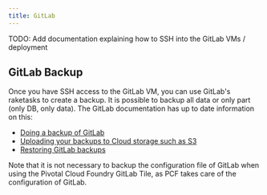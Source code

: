```yaml
---
title: GitLab
---
```


TODO: Add documentation explaining how to SSH into the GitLab VMs / deployment

## GitLab Backup

Once you have SSH access to the GitLab VM, you can use GitLab's raketasks to create a backup.
It is possible to backup all data or only part (only DB, only data).
The GitLab documentation has up to date information on this:

- [Doing a backup of GitLab](http://doc.gitlab.com/ee/raketasks/backup_restore.html#create-a-backup-of-the-gitlab-system)
- [Uploading your backups to Cloud storage such as S3](http://doc.gitlab.com/ee/raketasks/backup_restore.html#upload-backups-to-remote-cloud-storage)
- [Restoring GitLab backups](http://doc.gitlab.com/ee/raketasks/backup_restore.html#restore-a-previously-created-backup)

Note that it is not necessary to backup the configuration file of GitLab when using the Pivotal Cloud Foundry GitLab Tile, as PCF takes care of the configuration of GitLab.
